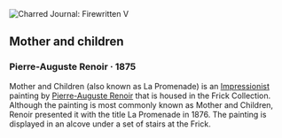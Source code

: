<div class="artwork-of-the-day">
  <div class="container">
    <div class="img-wrapper">
      <img
        src="https://uploads3.wikiart.org/images/pierre-auguste-renoir/mother-and-children.jpg!Large.jpg"
        alt="Charred Journal: Firewritten V" />
    </div>
    <div class="artwork-detail">
      <div class="artwork-origin"> 
        <h2 class="artwork-name">Mother and children</h2>
        <h3 class="artist">
          Pierre-Auguste Renoir
                    ·  1875
        </h3>
      </div>
      <p class="description">
        <span class="artwork-description-text ng-binding" ng-bind-html="viewModel.ArtworkOfTheDay.Description | unsafe">Mother and Children (also known as La Promenade) is an <a target="_blank" href="/en/artists-by-art-movement/impressionism">Impressionist</a> painting by <a target="_blank" href="/en/pierre-auguste-renoir">Pierre-Auguste Renoir</a> that is housed in the Frick Collection. Although the painting is most commonly known as Mother and Children, Renoir presented it with the title La Promenade in 1876. The painting is displayed in an alcove under a set of stairs at the Frick.</span>
                        <div class="text-shadow-container ng-hide" ng-show="showShadow"></div>
      </p>
    </div>
  </div>

</div>
